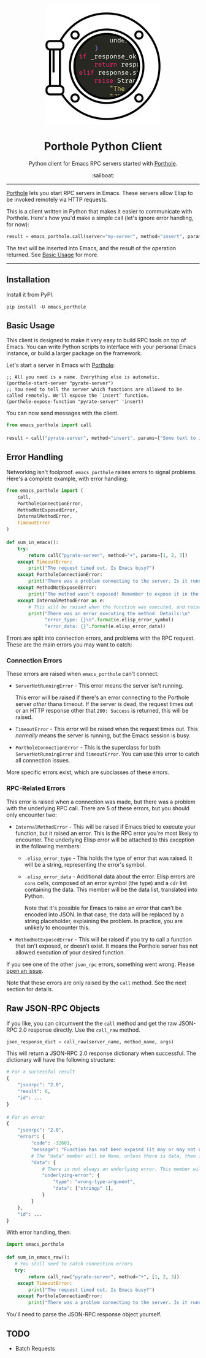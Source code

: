 <p align=center>
    <img src="media/logo.png" alt="Porthole Python logo" />
</p>

<h1 align=center>Porthole Python Client</h1>

<p align=center>Python client for Emacs RPC servers started with <a href="https://github.com/jcaw/porthole">Porthole</a>.</p>

<p align=center>
 :sailboat:
</p>

---

<!-- ## What is this Package? -->

[Porthole](https://github.com/jcaw/porthole) lets you start RPC servers in
Emacs. These servers allow Elisp to be invoked remotely via HTTP requests.

This is a client written in Python that makes it easier to communicate with
Porthole. Here's how you'd make a simple call (let's ignore error handling, for
now):

```python
result = emacs_porthole.call(server="my-server", method="insert", params=["Some text to insert."])
```

The text will be inserted into Emacs, and the result of the operation returned.
See [Basic Usage](#basic-usage) for more.

---

## Installation

Install it from PyPI.

`pip install -U emacs_porthole`

## Basic Usage

This client is designed to make it very easy to build RPC tools on top of Emacs. You can write Python scripts to interface with your personal Emacs instance, or build a larger package on the framework.

Let's start a server in Emacs with [Porthole](https://github.com/jcaw/porthole):

```emacs-lisp
;; All you need is a name. Everything else is automatic.
(porthole-start-server "pyrate-server")
;; You need to tell the server which functions are allowed to be called remotely. We'll expose the `insert` function.
(porthole-expose-function "pyrate-server" 'insert)
```

You can now send messages with the client.

```python
from emacs_porthole import call

result = call("pyrate-server", method="insert", params=["Some text to insert"])
```

## Error Handling

Networking isn't foolproof. `emacs_porthole` raises errors to signal problems. Here's a complete example, with error handling:

```python
from emacs_porthole import (
    call,
    PortholeConnectionError,
    MethodNotExposedError,
    InternalMethodError,
    TimeoutError
)

def sum_in_emacs():
    try:
        return call("pyrate-server", method="+", params=[1, 2, 3])
    except TimeoutError:
        print("The request timed out. Is Emacs busy?")
    except PortholeConnectionError:
        print("There was a problem connecting to the server. Is it running?")
    except MethodNotExposedError:
        print("The method wasn't exposed! Remember to expose it in the porthole server.")
    except InternalMethodError as e:
        # This will be raised when the function was executed, and raised an error during execution.
        print("There was an error executing the method. Details:\n"
              "error_type: {}\n".format(e.elisp_error_symbol)
              "error_data: {}".format(e.elisp_error_data))
```

Errors are split into connection errors, and problems with the RPC request.
These are the main errors you may want to catch:

### Connection Errors

These errors are raised when `emacs_porthole` can't connect.

- `ServerNotRunningError` - This error means the server isn't running.

  This error will be raised if there's an error connecting to the Porthole
  server *other* thana timeout. If the server is dead, the request times out or
  an HTTP response other that `200: Success` is returned, this will be raised.

- `TimeoutError` - This error will be raised when the request times out. This *normally* means the server is running, but the Emacs session is busy.

- `PortholeConnectionError` - This is the superclass for both
  `ServerNotRunningError` and `TimeoutError`. You can use this error to catch
  all connection issues.

More specific errors exist, which are subclasses of these errors.

### RPC-Related Errors

This error is raised when a connection was made, but there was a problem with the
underlying RPC call. There are 5 of these errors, but you should only encounter
two:

- `InternalMethodError` - This will be raised if Emacs tried to execute your
  function, but it raised an error. This is the RPC error you're most likely to
  encounter. The underlying Elisp error will be attached to this exception in
  the following members:
  - `.elisp_error_type` - This holds the type of error that was raised. It will
    be a string, representing the error's symbol.
  - `.elisp_error_data` - Additional data about the error. Elisp errors are
    `cons` cells, composed of an error symbol (the type) and a `cdr` list
    containing the data. This member will be the data list, translated into
    Python.

    Note that it's possible for Emacs to raise an error that can't be encoded
    into JSON. In that case, the data will be replaced by a string placeholder,
    explaining the problem. In practice, you are unlikely to encounter this.

- `MethodNotExposedError` - This will be raised if you try to call a function
  that isn't exposed, or doesn't exist. It means the Porthole server has not
  allowed execution of your desired function.

If you see one of the other `json_rpc` errors, something went wrong. Please [open an
issue](http://github.com/jcaw/porthole-python-client/issues).

Note that these errors are only raised by the `call` method. See the next
section for details.

## Raw JSON-RPC Objects

If you like, you can circumvent the the `call` method and get the raw JSON-RPC
2.0 response directly. Use the `call_raw` method.

```python
json_response_dict = call_raw(server_name, method_name, args)
```

This will return a JSON-RPC 2.0 response dictionary when successful. The dictionary will have the following structure:

```python
# For a successful result
{
    "jsonrpc": "2.0",
    "result": 6,
    "id": ...
}

# For an error
{
    "jsonrpc": "2.0",
    "error": {
         "code": -32601,
         "message": "Function has not been exposed (it may or may not exist). Cannot execute.",
         # The "data" member will be None, unless there is data, then it will be a dict.
         "data": {
             # There is not always an underlying error. This member will only exist when there is.
             "underlying-error": {
                 "type": "wrong-type-argument",
                 "data": ["stringp" 1],
             }
         }
    },
    "id": ...
}
```

With error handling, then:

```python
import emacs_porthole

def sum_in_emacs_raw():
   # You still need to catch connection errors
   try:
        return call_raw("pyrate-server", method="+", [1, 2, 3])
    except TimeoutError:
        print("The request timed out. Is Emacs busy?")
    except PortholeConnectionError:
        print("There was a problem connecting to the server. Is it running?")

```

You'll need to parse the JSON-RPC response object yourself.


## TODO

- Batch Requests
